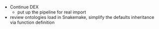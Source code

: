 * Continue DEX
  * put up the pipeline for real import
* review ontologies load in Snakemake, simplify the defaults inheritance via function definition